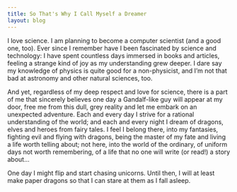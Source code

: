 ```yaml
---
title: So That's Why I Call Myself a Dreamer
layout: blog
---
```


I love science. I am planning to become a computer scientist (and a good one, too). Ever since I remember have I been fascinated by science and technology: I have spent countless days immersed in books and articles, feeling a strange kind of joy as my understanding grew deeper. I dare say my knowledge of physics is quite good for a non-physicist, and I’m not that bad at astronomy and other natural sciences, too.

And yet, regardless of my deep respect and love for science, there is a part of me that sincerely believes one day a Gandalf-like guy will appear at my door, free me from this dull, grey reality and let me embark on an unexpected adventure. Each and every day I strive for  a rational understanding of the world; and each and every night I dream of dragons, elves and heroes from fairy tales. I feel I belong there, into my fantasies, fighting evil and flying with dragons, being the master of my fate and living a life worth telling about; not here, into the world of the ordinary, of uniform days not worth remembering, of a life that no one will write (or read!) a story about...

One day I might flip and start chasing unicorns. Until then, I will at least make paper dragons so that I can stare at them as I fall asleep.
